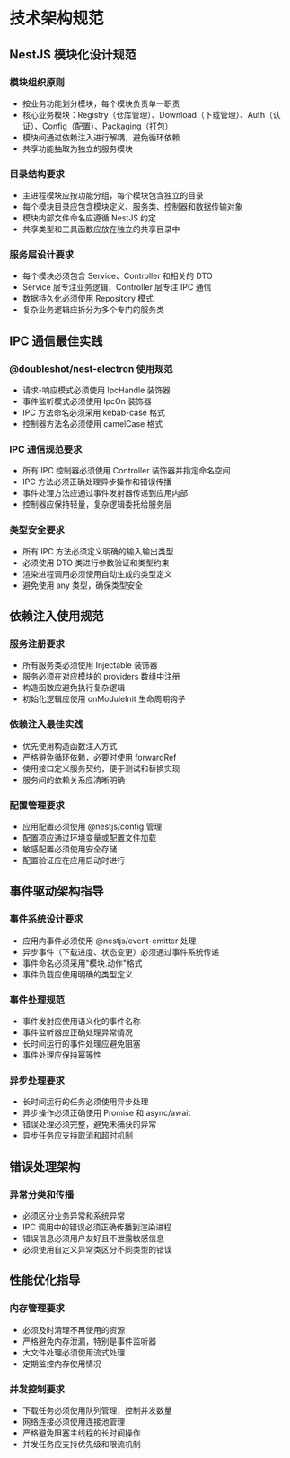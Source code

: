 # 技术架构规范

## NestJS 模块化设计规范

### 模块组织原则

- 按业务功能划分模块，每个模块负责单一职责
- 核心业务模块：Registry（仓库管理）、Download（下载管理）、Auth（认证）、Config（配置）、Packaging（打包）
- 模块间通过依赖注入进行解耦，避免循环依赖
- 共享功能抽取为独立的服务模块

### 目录结构要求

- 主进程模块应按功能分组，每个模块包含独立的目录
- 每个模块目录应包含模块定义、服务类、控制器和数据传输对象
- 模块内部文件命名应遵循 NestJS 约定
- 共享类型和工具函数应放在独立的共享目录中

### 服务层设计要求

- 每个模块必须包含 Service、Controller 和相关的 DTO
- Service 层专注业务逻辑，Controller 层专注 IPC 通信
- 数据持久化必须使用 Repository 模式
- 复杂业务逻辑应拆分为多个专门的服务类

## IPC 通信最佳实践

### @doubleshot/nest-electron 使用规范

- 请求-响应模式必须使用 IpcHandle 装饰器
- 事件监听模式必须使用 IpcOn 装饰器
- IPC 方法命名必须采用 kebab-case 格式
- 控制器方法名必须使用 camelCase 格式

### IPC 通信规范要求

- 所有 IPC 控制器必须使用 Controller 装饰器并指定命名空间
- IPC 方法必须正确处理异步操作和错误传播
- 事件处理方法应通过事件发射器传递到应用内部
- 控制器应保持轻量，复杂逻辑委托给服务层

### 类型安全要求

- 所有 IPC 方法必须定义明确的输入输出类型
- 必须使用 DTO 类进行参数验证和类型约束
- 渲染进程调用必须使用自动生成的类型定义
- 避免使用 any 类型，确保类型安全

## 依赖注入使用规范

### 服务注册要求

- 所有服务类必须使用 Injectable 装饰器
- 服务必须在对应模块的 providers 数组中注册
- 构造函数应避免执行复杂逻辑
- 初始化逻辑应使用 onModuleInit 生命周期钩子

### 依赖注入最佳实践

- 优先使用构造函数注入方式
- 严格避免循环依赖，必要时使用 forwardRef
- 使用接口定义服务契约，便于测试和替换实现
- 服务间的依赖关系应清晰明确

### 配置管理要求

- 应用配置必须使用 @nestjs/config 管理
- 配置项应通过环境变量或配置文件加载
- 敏感配置必须使用安全存储
- 配置验证应在应用启动时进行

## 事件驱动架构指导

### 事件系统设计要求

- 应用内事件必须使用 @nestjs/event-emitter 处理
- 异步事件（下载进度、状态变更）必须通过事件系统传递
- 事件命名必须采用"模块.动作"格式
- 事件负载应使用明确的类型定义

### 事件处理规范

- 事件发射应使用语义化的事件名称
- 事件监听器应正确处理异常情况
- 长时间运行的事件处理应避免阻塞
- 事件处理应保持幂等性

### 异步处理要求

- 长时间运行的任务必须使用异步处理
- 异步操作必须正确使用 Promise 和 async/await
- 错误处理必须完整，避免未捕获的异常
- 异步任务应支持取消和超时机制

## 错误处理架构

### 异常分类和传播

- 必须区分业务异常和系统异常
- IPC 调用中的错误必须正确传播到渲染进程
- 错误信息必须用户友好且不泄露敏感信息
- 必须使用自定义异常类区分不同类型的错误

## 性能优化指导

### 内存管理要求

- 必须及时清理不再使用的资源
- 严格避免内存泄漏，特别是事件监听器
- 大文件处理必须使用流式处理
- 定期监控内存使用情况

### 并发控制要求

- 下载任务必须使用队列管理，控制并发数量
- 网络连接必须使用连接池管理
- 严格避免阻塞主线程的长时间操作
- 并发任务应支持优先级和限流机制

